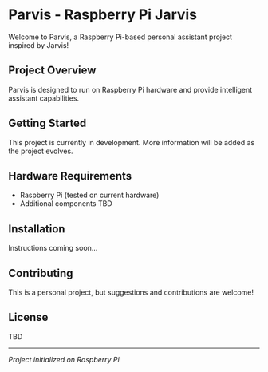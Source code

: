 # Parvis - Raspberry Pi Jarvis

Welcome to Parvis, a Raspberry Pi-based personal assistant project inspired by Jarvis!

## Project Overview

Parvis is designed to run on Raspberry Pi hardware and provide intelligent assistant capabilities.

## Getting Started

This project is currently in development. More information will be added as the project evolves.

## Hardware Requirements

- Raspberry Pi (tested on current hardware)
- Additional components TBD

## Installation

Instructions coming soon...

## Contributing

This is a personal project, but suggestions and contributions are welcome!

## License

TBD

---

*Project initialized on Raspberry Pi*